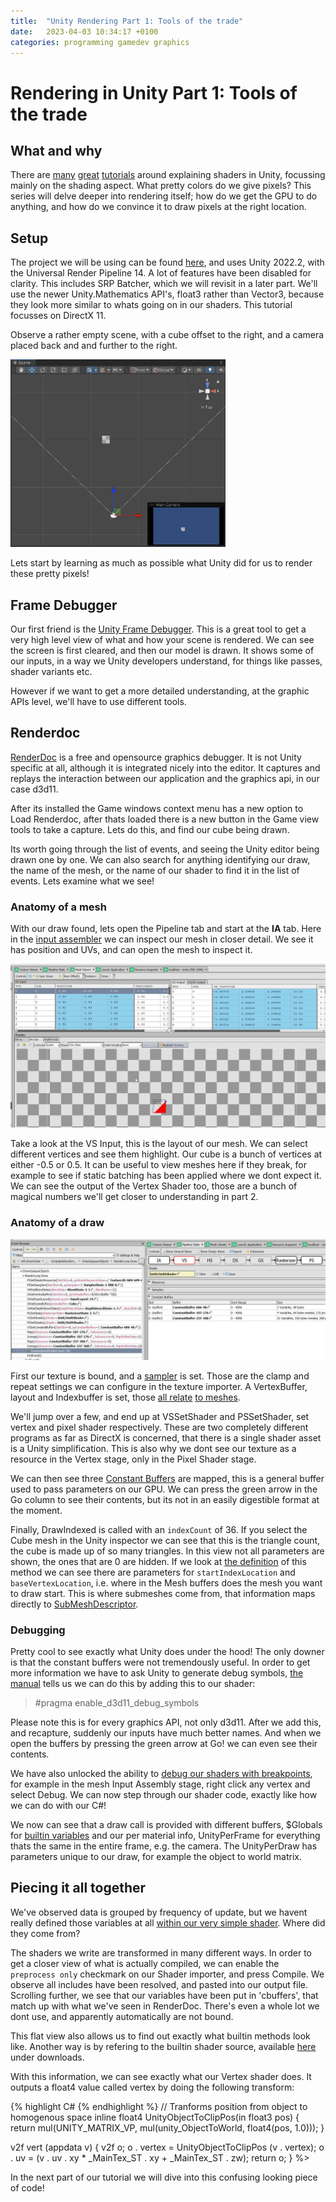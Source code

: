 ```yaml
---
title:  "Unity Rendering Part 1: Tools of the trade"
date:   2023-04-03 10:34:17 +0100
categories: programming gamedev graphics
---
```


# Rendering in Unity Part 1: Tools of the trade

## What and why
There are [many](https://catlikecoding.com/unity/tutorials/) [great](https://github.com/Xibanya/ShaderTutorials/) [tutorials](https://learn.unity.com/mission/creative-core-shaders-and-materials) around explaining shaders in Unity, focussing mainly on the shading aspect. What pretty colors do we give pixels?
This series will delve deeper into rendering itself; how do we get the GPU to do anything, and how do we convince it to draw pixels at the right location.

## Setup

The project we will be using can be found [here](https://github.com/TJHeuvel/UnityRenderingTutorial/tree/part-one), and uses Unity 2022.2, with the Universal Render Pipeline 14. A lot of features have been disabled for clarity. This includes SRP Batcher, which we will revisit in a later part. We'll use the newer Unity.Mathematics API's, float3 rather than Vector3, because they look more similar to whats going on in our shaders. This tutorial focusses on DirectX 11.

Observe a rather empty scene, with a cube offset to the right, and a camera placed back and and further to the right.

<a href="../images/rendering-1-scene.jpg" target="_blank">
<img src="../images/rendering-1-scene.jpg" height='300px'/>
</a>

Lets start by learning as much as possible what Unity did for us to render these pretty pixels!

## Frame Debugger
Our first friend is the [Unity Frame Debugger](https://docs.unity3d.com/2022.2/Documentation/Manual/FrameDebugger.html). This is a great tool to get a very high level view of what and how your scene is rendered. We can see the screen is first cleared, and then our model is drawn. It shows some of our inputs, in a way we Unity developers understand, for things like passes, shader variants etc. 

However if we want to get a more detailed understanding, at the graphic APIs level, we'll have to use different tools.

## Renderdoc

[RenderDoc](https://renderdoc.org/) is a free and opensource graphics debugger. It is not Unity specific at all, although it is integrated nicely into the editor. It captures and replays the interaction between our application and the graphics api, in our case d3d11.

After its installed the Game windows context menu has a new option to Load Renderdoc, after thats loaded there is a new button in the Game view tools to take a capture. Lets do this, and find our cube being drawn. 

Its worth going through the list of events, and seeing the Unity editor being drawn one by one. We can also search for anything identifying our draw, the name of the mesh, or the name of our shader to find it in the list of events. Lets examine what we see!

### Anatomy of a mesh

With our draw found, lets open the Pipeline tab and start at the **IA** tab. Here in the [input assembler](https://learn.microsoft.com/en-us/windows/win32/direct3d11/d3d10-graphics-programming-guide-input-assembler-stage) we can inspect our mesh in closer detail. We see it has position and UVs, and can open the mesh to inspect it.

<img src ="../images/rendering-1-meshview.jpg" />

Take a look at the VS Input, this is the layout of our mesh. We can select different vertices and see them highlight. Our cube is a bunch of vertices at either -0.5 or 0.5. It can be useful to view meshes here if they break, for example to see if static batching has been applied where we dont expect it. We can see the output of the Vertex Shader too, those are a bunch of magical numbers we'll get closer to understanding in part 2. 

### Anatomy of a draw 

<img src="../images/rendering-1-renderdoc.jpg" />

First our texture is bound, and a [sampler](https://docs.unity3d.com/Manual/SL-SamplerStates.html) is set. Those are the clamp and repeat settings we can configure in the texture importer. A VertexBuffer, layout and Indexbuffer is set, those [all relate](https://docs.unity3d.com/ScriptReference/Mesh.GetIndexBuffer.html) [to meshes](https://docs.unity3d.com/ScriptReference/Mesh.GetVertexBuffer.html).

We'll jump over a few, and end up at VSSetShader and PSSetShader, set vertex and pixel shader respectively. These are two completely different programs as far as DirectX is concerned, that there is a single shader asset is a Unity simplification. This is also why we dont see our texture as a resource in the Vertex stage, only in the Pixel Shader stage. 

We can then see three [Constant Buffers](https://learn.microsoft.com/en-us/windows/win32/direct3d11/overviews-direct3d-11-resources-buffers-intro#constant-buffer) are mapped, this is a general buffer used to pass parameters on our GPU. We can press the green arrow in the Go column to see their contents, but its not in an easily digestible format at the moment.

Finally, DrawIndexed is called with an `indexCount` of 36. If you select the Cube mesh in the Unity inspector we can see that this is the triangle count, the cube is made up of so many triangles. In this view not all parameters are shown, the ones that are 0 are hidden. 
If we look at [the definition](https://learn.microsoft.com/en-us/windows/win32/api/d3d11/nf-d3d11-id3d11devicecontext-drawindexed) of this method we can see there are parameters for `startIndexLocation` and `baseVertexLocation`, i.e. where in the Mesh buffers does the mesh you want to draw start. This is where submeshes come from, that information maps directly to [SubMeshDescriptor](https://docs.unity3d.com/ScriptReference/Rendering.SubMeshDescriptor.html).
 
### Debugging

Pretty cool to see exactly what Unity does under the hood! The only downer is that the constant buffers were not tremendously useful. In order to get more information we have to ask Unity to generate debug symbols, [the manual](https://docs.unity3d.com/Manual/SL-DebuggingD3D11ShadersWithVS.html) tells us we can do this by adding this to our shader:

> #pragma enable_d3d11_debug_symbols

Please note this is for every graphics API, not only d3d11. After we add this, and recapture, suddenly our inputs have much better names. And when we open the buffers by pressing the green arrow at Go! we can even see their contents.

We have also unlocked the ability to [debug our shaders with breakpoints](https://renderdoc.org/docs/how/how_debug_shader.html), for example in the mesh Input Assembly stage, right click any vertex and select Debug. We can now step through our shader code, exactly like how we can do with our C#! 

We now can see that a draw call is provided with different buffers, $Globals for [builtin variables](https://docs.unity3d.com/Manual/SL-UnityShaderVariables.html) and our per material info, UnityPerFrame for everything thats the same in the entire frame, e.g. the camera. The UnityPerDraw has parameters unique to our draw, for example the object to world matrix. 

## Piecing it all together

We've observed data is grouped by frequency of update, but we havent really defined those variables at all [within our very simple shader](https://github.com/TJHeuvel/UnityRenderingTutorial/blob/4a3fdaf524bcab667037ce70f589e91e138a26fa/Assets/UnlitShader.shader). Where did they come from?

The shaders we write are transformed in many different ways. In order to get a closer view of what is actually compiled, we can enable the `preprocess only` checkmark on our Shader importer, and press Compile. We observe all includes have been resolved, and pasted into our output file. Scrolling further, we see that our variables have been put in 'cbuffers', that match up with what we've seen in RenderDoc. There's even a whole lot we dont use, and apparently automatically are not bound.  

This flat view also allows us to find out exactly what builtin methods look like. Another way is by refering to the builtin shader source, available [here](https://unity.com/releases/editor/archive) under downloads. 

With this information, we can see exactly what our Vertex shader does. It outputs a float4 value called vertex by doing the following transform:

{% highlight C# {% endhighlight %}
// Tranforms position from object to homogenous space
inline float4 UnityObjectToClipPos(in float3 pos)
{
    return mul(UNITY_MATRIX_VP, mul(unity_ObjectToWorld, float4(pos, 1.0)));
}


v2f vert (appdata v)
{
    v2f o;
    o . vertex = UnityObjectToClipPos (v . vertex);
    o . uv = (v . uv . xy * _MainTex_ST . xy + _MainTex_ST . zw);
    return o;
}
%>

In the next part of our tutorial we will dive into this confusing looking piece of code!